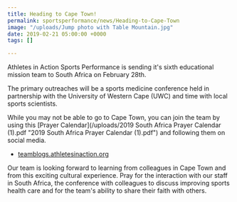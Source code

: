 ```yaml
---
title: Heading to Cape Town!
permalink: sportsperformance/news/Heading-to-Cape-Town
image: "/uploads/Jump photo with Table Mountain.jpg"
date: 2019-02-21 05:00:00 +0000
tags: []

---
```

Athletes in Action Sports Performance is sending it's sixth educational mission team to South Africa on February 28th.

The primary outreaches will be a sports medicine conference held in partnership with the University of Western Cape (UWC)  and time with local sports scientists.

While you may not be able to go to Cape Town, you can join the team by using this [Prayer Calendar](/uploads/2019 South Africa Prayer Calendar (1).pdf "2019 South Africa Prayer Calendar (1).pdf") and following them on social media.

* [teamblogs.athletesinaction.org](https://goaia.org/opportunity/blog/)

Our team is looking forward to learning from colleagues in Cape Town and from this exciting cultural experience. Pray for the interaction with our staff in South Africa, the conference  with colleagues to discuss improving sports health care and for the team's ability to share their faith with others.